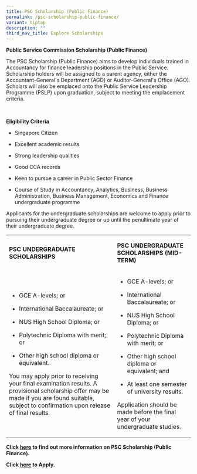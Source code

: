```yaml
---
title: PSC Scholarship (Public Finance)
permalink: /psc-scholarship-public-finance/
variant: tiptap
description: ""
third_nav_title: Explore Scholarships
---
```

<p><strong>Public Service Commission Scholarship (Public Finance)</strong>
</p>
<p>The PSC Scholarship (Public Finance) aims to develop individuals trained
in Accountancy for finance leadership positions in the Public Service.
Scholarship holders will be assigned to a parent agency, either the Accountant-General's
Department (AGD) or Auditor-General's Office (AGO). Scholars will also
be emplaced onto the Public Service Leadership Programme (PSLP) upon graduation,
subject to meeting the emplacement criteria.</p>
<p>&nbsp;</p>
<p><strong>Eligibility Criteria</strong>
</p>
<ul data-tight="true" class="tight">
<li>
<p>Singapore Citizen</p>
</li>
<li>
<p>Excellent academic results</p>
</li>
<li>
<p>Strong leadership qualities</p>
</li>
<li>
<p>Good CCA records</p>
</li>
<li>
<p>Keen to pursue a career in Public Sector Finance</p>
</li>
<li>
<p>Course of Study in Accountancy, Analytics, Business, Business Administration,
Business Management, Economics and Finance undergraduate programme</p>
</li>
</ul>
<p>Applicants for the undergraduate scholarships are welcome to apply prior
to pursuing their undergraduate degree or up until the penultimate year
of their undergraduate degree.</p>
<p></p>
<table style="minWidth: 50px">
<colgroup>
<col>
<col>
</colgroup>
<tbody>
<tr>
<td rowspan="1" colspan="1">
<p><strong>PSC UNDERGRADUATE SCHOLARSHIPS</strong>
</p>
</td>
<td rowspan="1" colspan="1">
<p><strong>PSC UNDERGRADUATE SCHOLARSHIPS (MID-TERM)</strong>
</p>
</td>
</tr>
<tr>
<td rowspan="1" colspan="1">
<ul data-tight="true" class="tight">
<li>
<p>GCE A-levels; or</p>
</li>
<li>
<p>International Baccalaureate; or</p>
</li>
<li>
<p>NUS High School Diploma; or</p>
</li>
<li>
<p>Polytechnic Diploma with merit; or</p>
</li>
<li>
<p>Other high school diploma or equivalent.</p>
</li>
</ul>
<p>You may apply prior to receiving your final examination results. A provisional
scholarship offer may be made if you are found suitable, subject to confirmation
upon release of final results.</p>
</td>
<td rowspan="1" colspan="1">
<ul data-tight="true" class="tight">
<li>
<p>GCE A-levels; or</p>
</li>
<li>
<p>International Baccalaureate; or</p>
</li>
<li>
<p>NUS High School Diploma; or</p>
</li>
<li>
<p>Polytechnic Diploma with merit; or</p>
</li>
<li>
<p>Other high school diploma or equivalent; and</p>
</li>
<li>
<p>At least one semester of university results.</p>
</li>
</ul>
<p>Application should be made before the final year of your undergraduate
studies.</p>
<p></p>
</td>
</tr>
</tbody>
</table>
<p><strong>Click&nbsp;<a href="https://safe.menlosecurity.com/https://www.psc.gov.sg/docs/default-source/psc/psc-scholarship-(public-finance)-brochure.pdf" rel="noopener noreferrer nofollow" target="_blank">here</a>&nbsp;to find out more information on PSC Scholarship (Public Finance).</strong>
</p>
<p></p>
<p><strong>Click&nbsp;<a href="https://safe.menlosecurity.com/https:/www.psc.gov.sg/scholarships/undergraduate-scholarships/psc-scholarships?q=apply" rel="noopener noreferrer nofollow" target="_blank">here</a> to Apply.</strong>
</p>
<p></p>
<p></p>